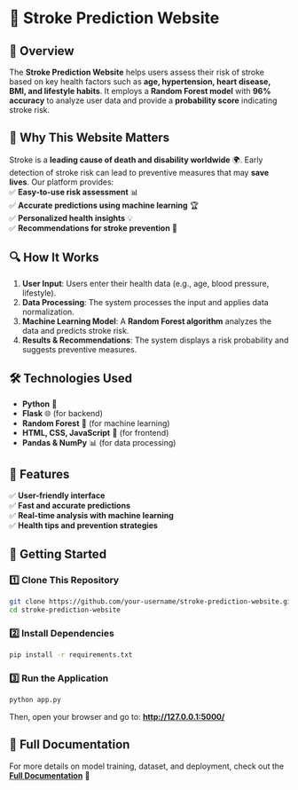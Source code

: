 # 🧠 Stroke Prediction Website  

## 🌟 Overview  
The **Stroke Prediction Website** helps users assess their risk of stroke based on key health factors such as **age, hypertension, heart disease, BMI, and lifestyle habits**. It employs a **Random Forest model** with **96% accuracy** to analyze user data and provide a **probability score** indicating stroke risk.  

## 🚀 Why This Website Matters  
Stroke is a **leading cause of death and disability worldwide** 🌍. Early detection of stroke risk can lead to preventive measures that may **save lives**. Our platform provides:  
✅ **Easy-to-use risk assessment** 📊  
✅ **Accurate predictions using machine learning** 🏆  
✅ **Personalized health insights** 💡  
✅ **Recommendations for stroke prevention** 🏥  

## 🔍 How It Works  
1. **User Input**: Users enter their health data (e.g., age, blood pressure, lifestyle).  
2. **Data Processing**: The system processes the input and applies data normalization.  
3. **Machine Learning Model**: A **Random Forest algorithm** analyzes the data and predicts stroke risk.  
4. **Results & Recommendations**: The system displays a risk probability and suggests preventive measures.  

## 🛠️ Technologies Used  
- **Python** 🐍  
- **Flask** 🌐 (for backend)  
- **Random Forest** 🌳 (for machine learning)  
- **HTML, CSS, JavaScript** 🎨 (for frontend)  
- **Pandas & NumPy** 📊 (for data processing)  

## 📌 Features  
✅ **User-friendly interface**  
✅ **Fast and accurate predictions**  
✅ **Real-time analysis with machine learning**  
✅ **Health tips and prevention strategies**  

## 🚀 Getting Started  

### 1️⃣ Clone This Repository  
```sh
git clone https://github.com/your-username/stroke-prediction-website.git
cd stroke-prediction-website
```

### 2️⃣ Install Dependencies  
```sh
pip install -r requirements.txt
```

### 3️⃣ Run the Application  
```sh
python app.py
```
Then, open your browser and go to: **http://127.0.0.1:5000/**  

## 📄 Full Documentation  
For more details on model training, dataset, and deployment, check out the **[Full Documentation](https://drive.google.com/drive/u/0/folders/1wrivYdV-6V4qZXVoPYGTDsiwmTVDFEb9)** 📑  


